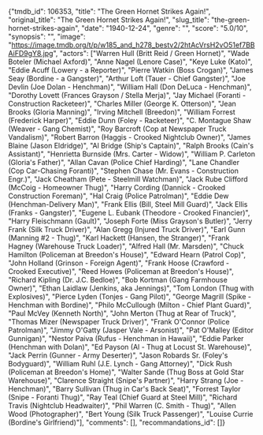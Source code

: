 {"tmdb_id": 106353, "title": "The Green Hornet Strikes Again!", "original_title": "The Green Hornet Strikes Again!", "slug_title": "the-green-hornet-strikes-again", "date": "1940-12-24", "genre": "", "score": "5.0/10", "synopsis": "", "image": "https://image.tmdb.org/t/p/w185_and_h278_bestv2/2htAcVrsH2vO51ef7BBAiFD9gY8.jpg", "actors": ["Warren Hull (Britt Reid / Green Hornet)", "Wade Boteler (Michael Axford)", "Anne Nagel (Lenore Case)", "Keye Luke (Kato)", "Eddie Acuff (Lowery - a Reporter)", "Pierre Watkin (Boss Crogan)", "James Seay (Bordine - a Gangster)", "Arthur Loft (Tauer - Chief Gangster)", "Joe Devlin (Joe Dolan - Henchman)", "William Hall (Don DeLuca - Henchman)", "Dorothy Lovett (Frances Grayson / Stella Merja)", "Jay Michael (Foranti - Construction Racketeer)", "Charles Miller (George K. Otterson)", "Jean Brooks (Gloria Manning)", "Irving Mitchell (Breedon)", "William Forrest (Frederick Harper)", "Eddie Dunn (Foley - Racketeer)", "C. Montague Shaw (Weaver - Gang Chemist)", "Roy Barcroft (Cop at Newspaper Truck Vandalism)", "Robert Barron (Haggis - Crooked Nightclub Owner)", "James Blaine (Jason Eldridge)", "Al Bridge (Ship's Captain)", "Ralph Brooks (Cain's Assistant)", "Henrietta Burnside (Mrs. Carter - Widow)", "William P. Carleton (Gloria's Father)", "Allan Cavan (Police Chief Harding)", "Lane Chandler (Cop Car-Chasing Foranti)", "Stephen Chase (Mr. Evans - Construction Engr.)", "Jack Cheatham (Pete - Steelmill Watchman)", "Jack Rube Clifford (McCoig - Homeowner Thug)", "Harry Cording (Dannick - Crooked Construction Foreman)", "Hal Craig (Police Patrolman)", "Eddie Dew (Henchman-Delivery Man)", "Frank Ellis (Bill, Steel Mill Guard)", "Jack Ellis (Franks - Gangster)", "Eugene L. Eubank (Theodore - Crooked Financier)", "Harry Fleischmann (Gault)", "Joseph Forte (Miss Grayson's Butler)", "Jerry Frank (Silk Truck Driver)", "Alan Gregg (Injured Truck Driver)", "Earl Gunn (Manning #2 - Thug)", "Karl Hackett (Hansen, the Stranger)", "Frank Hagney (Warehouse Truck Loader)", "Alfred Hall (Mr. Marsden)", "Chuck Hamilton (Policeman at Breedon's House)", "Edward Hearn (Patrol Cop)", "John Holland (Grinson - Foreign Agent)", "Frank Hoose (Crawford - Crooked Executive)", "Reed Howes (Policeman at Breedon's House)", "Richard Kipling (Dr. J.C. Bedloe)", "Bob Kortman (Gang Farmhouse Owner)", "Ethan Laidlaw (Jenkins, aka Jennings)", "Tom London (Thug with Explosives)", "Pierce Lyden (Tonjes - Gang Pilot)", "George Magrill (Spike - Henchman with Bordine)", "Philo McCullough (Milton - Chief Plant Guard)", "Paul McVey (Kenneth North)", "John Merton (Thug at Rear of Truck)", "Thomas Mizer (Newspaper Truck Driver)", "Frank O'Connor (Police Patrolman)", "Jimmy O'Gatty (Jasper Vale - Arsonist)", "Pat O'Malley (Editor Gunnigan)", "Nestor Paiva (Rufus - Henchman in Hawaii)", "Eddie Parker (Henchman with Dolan)", "Ed Payson (Al - Thug at Locust St. Warehouse)", "Jack Perrin (Gunner - Army Deserter)", "Jason Robards Sr. (Foley's Bodyguard)", "William Ruhl (J.E. Lynch - Gang Attorney)", "Dick Rush (Policeman at Breedon's Home)", "Walter Sande (Thug Boss at Gold Star Warehouse)", "Clarence Straight (Snipe's Partner)", "Harry Strang (Joe - Henchman)", "Barry Sullivan (Thug in Car's Back Seat)", "Forrest Taylor (Snipe - Foranti Thug)", "Ray Teal (Chief Guard at Steel Mill)", "Richard Travis (Nightclub Headwaiter)", "Phil Warren (C. Smith - Thug)", "Allen Wood (Photographer)", "Bert Young (Silk Truck Passenger)", "Louise Currie (Bordine's Girlfriend)"], "comments": [], "recommandations_id": []}